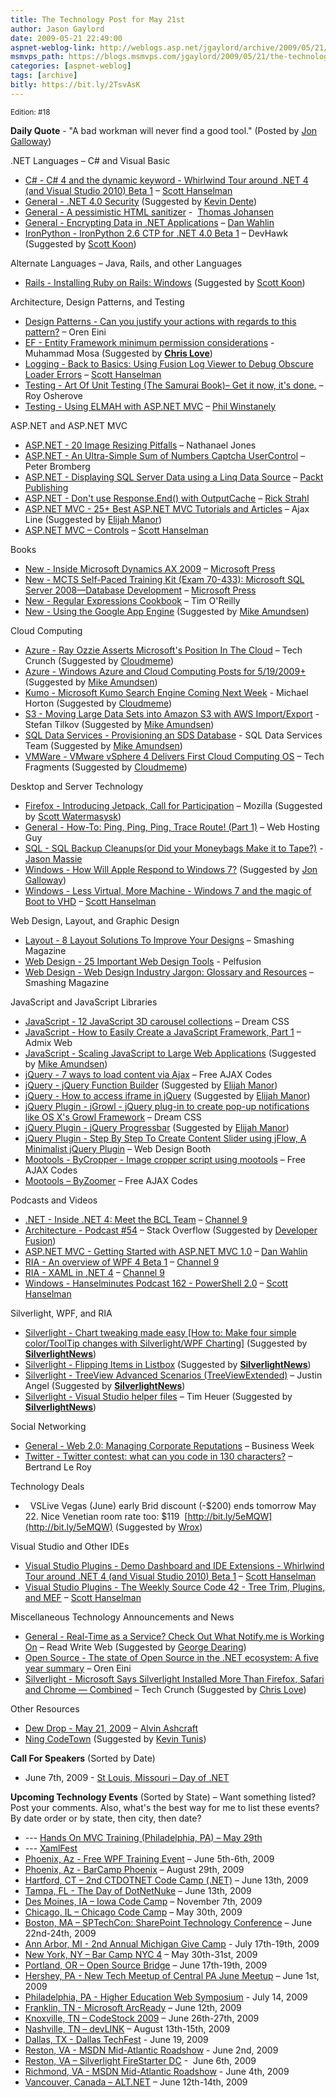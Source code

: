```yaml
---
title: The Technology Post for May 21st
author: Jason Gaylord
date: 2009-05-21 22:49:00
aspnet-weblog-link: http://weblogs.asp.net/jgaylord/archive/2009/05/21/the-technology-post-for-may-21st.aspx
msmvps_path: https://blogs.msmvps.com/jgaylord/2009/05/21/the-technology-post-for-may-21st/
categories: [aspnet-weblog]
tags: [archive]
bitly: https://bit.ly/2TsvAsK
---
```


<small>Edition: #18</small>

**Daily Quote** - "A bad workman will never find a good tool." (Posted by [Jon Galloway](http://twitter.com/jongalloway))

.NET Languages – C# and Visual Basic

- [C# - C# 4 and the dynamic keyword - Whirlwind Tour around .NET 4 (and Visual Studio 2010) Beta 1](http://www.hanselman.com/blog/C4AndTheDynamicKeywordWhirlwindTourAroundNET4AndVisualStudio2010Beta1.aspx) – [Scott Hanselman](http://twitter.com/shanselman)
- [General - .NET 4.0 Security](http://blogs.msdn.com/shawnfa/archive/2009/05/20/net-4-0-security.aspx) (Suggested by [Kevin Dente](http://twitter.com/kevindente))
- [General - A pessimistic HTML sanitizer](http://thomasjo.com/archive/a-pessimistic-html-sanitizer) -  [Thomas Johansen](http://twitter.com/thomasjo)
- [General - Encrypting Data in .NET Applications](http://weblogs.asp.net/dwahlin/archive/2009/05/21/encrypting-data-in-net-applications.aspx) – [Dan Wahlin](http://twitter.com/DanWahlin)
- [IronPython - IronPython 2.6 CTP for .NET 4.0 Beta 1](http://devhawk.net/2009/05/20/IronPython+26+CTP+For+NET+40+Beta+1.aspx) – DevHawk (Suggested by [Scott Koon](http://twitter.com/lazycoder))

Alternate Languages – Java, Rails, and other Languages

- [Rails - Installing Ruby on Rails: Windows](https://projects.littlestreamsoftware.com/projects/rails-tutor/wiki/Windows)[](https://projects.littlestreamsoftware.com/#Installing-Ruby-on-Rails-Windows) (Suggested by [Scott Koon](http://twitter.com/lazycoder))

Architecture, Design Patterns, and Testing

- [Design Patterns - Can you justify your actions with regards to this pattern?](http://ayende.com/Blog/archive/2009/05/21/can-you-justify-your-actions-with-regards-to-this-pattern.aspx) – Oren Eini
- [EF - Entity Framework minimum permission considerations](http://mosesofegypt.net/post/Entity-Framework-minimum-permission-considerations.aspx) - Muhammad Mosa (Suggested by **[Chris Love](http://twitter.com/ChrisLove)**)
- [Logging - Back to Basics: Using Fusion Log Viewer to Debug Obscure Loader Errors](http://www.hanselman.com/blog/BackToBasicsUsingFusionLogViewerToDebugObscureLoaderErrors.aspx) – [Scott Hanselman](http://twitter.com/shanselman)
- [Testing - Art Of Unit Testing (The Samurai Book)– Get it now, it's done.](http://weblogs.asp.net/rosherove/archive/2009/05/20/art-of-unit-testing-the-samurai-book-get-it-now-it-s-done.aspx) – Roy Osherove
- [Testing - Using ELMAH with ASP.NET MVC](http://code.google.com/p/elmah/wiki/MVC "http://code.google.com/p/elmah/wiki/MVC") – [Phil Winstanely](http://twitter.com/Plip)

ASP.NET and ASP.NET MVC

- [ASP.NET - 20 Image Resizing Pitfalls](http://nathanaeljones.com/11191_20_Image_Resizing_Pitfalls) – Nathanael Jones
- [ASP.NET - An Ultra-Simple Sum of Numbers Captcha UserControl](http://www.eggheadcafe.com/article.aspx?id=c7a5828b-13c9-47d7-88a7-5d8f632aef8d) – Peter Bromberg
- [ASP.NET - Displaying SQL Server Data using a Linq Data Source](http://www.packtpub.com/article/displaying-sql-server-data-using-linq-data-source) – [Packt Publishing](http://twitter.com/packtpub)
- [ASP.NET - Don't use Response.End() with OutputCache](http://west-wind.com/Weblog/posts/773859.aspx) – [Rick Strahl](http://twitter.com/rickstrahl)
- [ASP.NET MVC - 25+ Best ASP.NET MVC Tutorials and Articles](http://www.ajaxline.com/25-plus-best-asp-net-mvc-tutorials-and-articles) – Ajax Line (Suggested by [Elijah Manor](http://twitter.com/elijahmanor))
- [ASP.NET MVC – Controls](http://samples.syncfusion.com/mvcdemolaunchpad) – [Scott Hanselman](http://twitter.com/shanselman)

Books

- [New - Inside Microsoft Dynamics AX 2009](http://blogs.msdn.com/microsoft_press/archive/2009/05/20/rtm-d-today-inside-microsoft-dynamics-ax-2009.aspx) – [Microsoft Press](http://twitter.com/MicrosoftPress)
- [New - MCTS Self-Paced Training Kit (Exam 70-433): Microsoft SQL Server 2008—Database Development](http://blogs.msdn.com/microsoft_press/archive/2009/05/21/new-book-mcts-self-paced-training-kit-exam-70-433-microsoft-sql-server-2008-database-development.aspx) – [Microsoft Press](http://twitter.com/MicrosoftPress)
- [New - Regular Expressions Cookbook](http://oreilly.com/catalog/9780596520687/) – Tim O'Reilly
- [New - Using the Google App Engine](http://blogoscoped.com/archive/2009-05-21-n19.html) (Suggested by [Mike Amundsen](http://twitter.com/mamund))

Cloud Computing

- [Azure - Ray Ozzie Asserts Microsoft's Position In The Cloud](http://www.techcrunchit.com/2009/05/20/microsofts-ozzie-asserts-microsofts-postion-in-the-cloud/) – Tech Crunch (Suggested by [Cloudmeme](http://twitter.com/cloudmeme))
- [Azure - Windows Azure and Cloud Computing Posts for 5/19/2009+](http://oakleafblog.blogspot.com/2009/05/windows-azure-and-cloud-computing-posts_20.html) (Suggested by [Mike Amundsen](http://twitter.com/mamund))
- [Kumo - Microsoft Kumo Search Engine Coming Next Week](http://techfragments.com/news/787/Tech/Microsoft_Kumo_Search_Engine_Coming_Next_Week.html) - Michael Horton (Suggested by [Cloudmeme](http://twitter.com/cloudmeme))
- [S3 - Moving Large Data Sets into Amazon S3 with AWS Import/Export](http://www.innoq.com/blog/st/2009/05/moving_large_data_sets_into_am.html) - Stefan Tilkov (Suggested by [Mike Amundsen](http://twitter.com/mamund))
- [SQL Data Services - Provisioning an SDS Database](http://blogs.msdn.com/ssds/archive/2009/05/20/9633024.aspx) - SQL Data Services Team (Suggested by [Mike Amundsen](http://twitter.com/mamund))
- [VMWare - VMware vSphere 4 Delivers First Cloud Computing OS](http://techfragments.com/news/792/Software/VMware_vSphere_4_Delivers_First_Cloud_Computing_OS.html) – Tech Fragments (Suggested by [Cloudmeme](http://twitter.com/cloudmeme))

Desktop and Server Technology

- [Firefox - Introducing Jetpack, Call for Participation](http://labs.mozilla.com/2009/05/introducing-jetpack-call-for-participation/) – Mozilla (Suggested by [Scott Watermasysk](http://twitter.com/scottw))
- [General - How-To: Ping, Ping, Ping, Trace Route! (Part 1)](http://webhostinghelpguy.inmotionhosting.com/web-hosting/how-to-ping-ping-ping-trace-route-part-1/) – Web Hosting Guy
- [SQL - SQL Backup Cleanups(or Did your Moneybags Make it to Tape?)](http://statisticsio.com/Home/tabid/36/articleType/ArticleView/articleId/375/SQL-Backup-Cleanupsor-Did-your-Moneybags-Make-it-to-Tape.aspx) - [Jason Massie](http://twitter.com/statisticsio)
- [Windows - How Will Apple Respond to Windows 7?](http://www.eweek.com/c/a/Windows/How-Will-Apple-Respond-to-Windows-7-865175/) (Suggested by [Jon Galloway](http://twitter.com/jongalloway))
- [Windows - Less Virtual, More Machine - Windows 7 and the magic of Boot to VHD](http://www.hanselman.com/blog/LessVirtualMoreMachineWindows7AndTheMagicOfBootToVHD.aspx) – [Scott Hanselman](http://twitter.com/shanselman)

Web Design, Layout, and Graphic Design

- [Layout - 8 Layout Solutions To Improve Your Designs](http://www.smashingmagazine.com/2009/05/19/8-layout-solutions-to-improve-your-designs/) – Smashing Magazine
- [Web Design - 25 Important Web Design Tools](http://pelfusion.com/tools/25-important-web-design-tools/) - Pelfusion
- [Web Design - Web Design Industry Jargon: Glossary and Resources](http://www.smashingmagazine.com/2009/05/21/web-design-industry-jargon-glossary-and-resources/) – Smashing Magazine

JavaScript and JavaScript Libraries

- [JavaScript - 12 JavaScript 3D carousel collections](http://www.dreamcss.com/2009/03/12-javascript-3d-carousel-collections.html) – Dream CSS
- [JavaScript - How to Easily Create a JavaScript Framework, Part 1](http://www.admixweb.com/2009/05/20/how-to-easily-create-a-javascript-framework-part-1/) – Admix Web
- [JavaScript - Scaling JavaScript to Large Web Applications](http://blog.chromium.org/2009/05/scaling-javascript-to-large-web.html) (Suggested by [Mike Amundsen](http://twitter.com/mamund))
- [jQuery - 7 ways to load content via Ajax](http://freeajaxcodes.blogspot.com/2009/05/7-ways-to-load-content-via-ajax.html) – Free AJAX Codes
- [jQuery - jQuery Function Builder](http://accessify.com/tools-and-wizards/developer-tools/jquery-builder/default.php) (Suggested by [Elijah Manor](http://twitter.com/elijahmanor))
- [jQuery - How to access iframe in jQuery](http://simple.procoding.net/2008/03/21/how-to-access-iframe-in-jquery/) (Suggested by [Elijah Manor](http://twitter.com/elijahmanor))
- [jQuery Plugin - jGrowl - jQuery plug-in to create pop-up notifications like OS X's Growl Framework](http://www.dreamcss.com/2009/05/jgrowl-jquery-plug-in-to-create-pop-up.html) – Dream CSS
- [jQuery Plugin - jQuery Progressbar](http://blog.dmbcllc.com/2009/05/20/jquery-progressbar/) (Suggested by [Elijah Manor](http://twitter.com/elijahmanor))
- [jQuery Plugin - Step By Step To Create Content Slider using jFlow, A Minimalist jQuery Plugin](http://www.webdesignbooth.com/step-by-step-to-create-content-slider-using-jflow-a-minimalist-jquery-plugin/) – Web Design Booth
- [Mootools - ByCropper - Image cropper script using mootools](http://freeajaxcodes.blogspot.com/2009/05/bycropper-image-cropper-script-using.html) – Free AJAX Codes
- [Mootools – ByZoomer](http://freeajaxcodes.blogspot.com/2009/05/byzoomer.html) – Free AJAX Codes

Podcasts and Videos

- [.NET - Inside .NET 4: Meet the BCL Team](http://channel9.msdn.com/posts/Charles/Inside-NET-4-Meet-the-BCL-Team/) – [Channel 9](http://twitter.com/ch9)
- [Architecture - Podcast #54](http://blog.stackoverflow.com/2009/05/podcast-54/) – Stack Overflow (Suggested by [Developer Fusion](http://www.developerfusion.com/))
- [ASP.NET MVC - Getting Started with ASP.NET MVC 1.0](http://weblogs.asp.net/dwahlin/archive/2009/05/19/video-getting-started-with-asp-net-mvc-1-0.aspx) – [Dan Wahlin](http://twitter.com/DanWahlin)
- [RIA - An overview of WPF 4 Beta 1](http://channel9.msdn.com/shows/Continuum/WPF4Beta1/) – [Channel 9](http://twitter.com/ch9)
- [RIA - XAML in .NET 4](http://channel9.msdn.com/shows/Continuum/XAMLinNET4/) – [Channel 9](http://twitter.com/ch9)
- [Windows - Hanselminutes Podcast 162 - PowerShell 2.0](http://www.hanselman.com/blog/HanselminutesPodcast162PowerShell20.aspx) – [Scott Hanselman](http://twitter.com/shanselman)

Silverlight, WPF, and RIA

- [Silverlight - Chart tweaking made easy \[How to: Make four simple color/ToolTip changes with Silverlight/WPF Charting\]](http://blogs.msdn.com/delay/archive/2009/05/19/chart-tweaking-made-easy-how-to-make-four-simple-color-tooltip-changes-with-silverlight-wpf-charting.aspx) (Suggested by **[SilverlightNews](http://twitter.com/SilverlightNews)**)
- [Silverlight - Flipping Items in Listbox](http://leeontech.wordpress.com/2009/05/20/flipping-items-in-listbox/) (Suggested by **[SilverlightNews](http://twitter.com/SilverlightNews)**)
- [Silverlight - TreeView Advanced Scenarios (TreeViewExtended)](http://silverlight.net/blogs/justinangel/archive/2009/05/19/silverlight-treeview-advanced-scenarios-treeviewextended.aspx) – Justin Angel (Suggested by **[SilverlightNews](http://twitter.com/SilverlightNews)**)
- [Silverlight - Visual Studio helper files](http://timheuer.com/blog/archive/2009/05/19/14615.aspx) – Tim Heuer (Suggested by **[SilverlightNews](http://twitter.com/SilverlightNews)**)

Social Networking

- [General - Web 2.0: Managing Corporate Reputations](http://www.businessweek.com/magazine/content/09_22/b4133000631535.htm?campaign_id=rss_daily) – Business Week
- [Twitter - Twitter contest: what can you code in 130 characters?](http://weblogs.asp.net/bleroy/archive/2009/05/20/twitter-contest-what-can-you-code-in-130-characters.aspx) – Bertrand Le Roy

Technology Deals

-   VSLive Vegas (June) early Brid discount (-$200) ends tomorrow May 22. Nice Venetian room rate too: $119  [http://bit.ly/5eMQW](http://bit.ly/5eMQW) (Suggested by [Wrox](http://twitter.com/wrox))

Visual Studio and Other IDEs

- [Visual Studio Plugins - Demo Dashboard and IDE Extensions - Whirlwind Tour around .NET 4 (and Visual Studio 2010) Beta 1](http://www.hanselman.com/blog/DemoDashboardAndIDEExtensionsWhirlwindTourAroundNET4AndVisualStudio2010Beta1.aspx) – [Scott Hanselman](http://twitter.com/shanselman)
- [Visual Studio Plugins - The Weekly Source Code 42 - Tree Trim, Plugins, and MEF](http://www.hanselman.com/blog/TheWeeklySourceCode42TreeTrimPluginsAndMEF.aspx) – [Scott Hanselman](http://twitter.com/shanselman)

Miscellaneous Technology Announcements and News

- [General - Real-Time as a Service? Check Out What Notify.me is Working On](http://www.readwriteweb.com/archives/real-time_as_a_service_check_out_the_what_notifyme.php) – Read Write Web (Suggested by [George Dearing](http://twitter.com/GeorgeDearing))
- [Open Source - The state of Open Source in the .NET ecosystem: A five year summary](http://ayende.com/Blog/archive/2009/05/20/the-state-of-open-source-in-the-.net-ecosystem-a.aspx) – Oren Eini
- [Silverlight - Microsoft Says Silverlight Installed More Than Firefox, Safari and Chrome — Combined](http://www.techcrunch.com/2009/05/18/microsoft-says-silverlight-installed-more-than-firefox-safari-and-chrome-combined/) – Tech Crunch (Suggested by [Chris Love](http://twitter.com/ChrisLove))

Other Resources

- [Dew Drop - May 21, 2009](http://www.alvinashcraft.com/2009/05/21/dew-drop-may-21-2009/) – [Alvin Ashcraft](http://twitter.com/alvinashcraft)
- [Ning CodeTown](http://www.codetown.us/) (Suggested by [Kevin Tunis](http://twitter.com/Tunis))

**Call For Speakers** (Sorted by Date)

- June 7th, 2009 - [St Louis, Missouri – Day of .NET](http://stlouisdayofdotnet.com/Speakers.aspx)

**Upcoming Technology Events** (Sorted by State) – Want something listed? Post your comments. Also, what's the best way for me to list these events? By date order or by state, then city, then date?

- \--- [Hands On MVC Training (Philadelphia, PA) – May 29th](http://www.platinumbay.com/blogs/dotneticated/archive/2009/05/18/training-hands-on-introduction-to-asp-net-mvc-development.aspx)
- \--- [XamlFest](http://xamlfestonline.com/)
- [Phoenix, Az - Free WPF Training Event](http://weblogs.asp.net/dwahlin/archive/2009/05/14/free-wpf-training-event-in-phoenix-june-5th-and-6th.aspx) – June 5th-6th, 2009
- [Phoenix, Az - BarCamp Phoenix](http://barcamp.org/BarCampPhoenix) – August 29th, 2009
- [Hartford, CT – 2nd CTDOTNET Code Camp (.NET)](http://ctdotnet.org/codecamp2.aspx) – June 13th, 2009
- [Tampa, FL - The Day of DotNetNuke](http://dayofdnn.com/) – June 13th, 2009
- [Des Moines, IA – Iowa Code Camp](http://iowacodecamp.com/default.aspx) – November 7th, 2009
- [Chicago, IL – Chicago Code Camp](http://chicagocodecamp-blogs.eventbrite.com/) – May 30th, 2009
- [Boston, MA – SPTechCon: SharePoint Technology Conference](http://www.sptechcon.com/) – June 22nd-24th, 2009
- [Ann Arbor, MI - 2nd Annual Michigan Give Camp](http://michigangivecamp.eventbrite.com/) - July 17th-19th, 2009
- [New York, NY – Bar Camp NYC 4](http://blogs.msdn.com/peterlau/archive/2009/05/20/barcampnyc4-coming-may-30-31st-at-nyu.aspx) – May 30th-31st, 2009
- [Portland, OR – Open Source Bridge](http://www.developerfusion.com/event/12569/open-source-bridge/) – June 17th-19th, 2009
- [Hershey, PA - New Tech Meetup of Central PA June Meetup](http://www.meetup.com/New-Tech-Meetup-of-Central-PA/calendar/10338394/) – June 1st, 2009
- [Philadelphia, PA - Higher Education Web Symposium](http://www.developerfusion.com/event/11332/higher-education-web-symposium/) - July 14, 2009
- [Franklin, TN - Microsoft ArcReady](http://www.developerfusion.com/event/12322/microsoft-arcready/) – June 12th, 2009
- [Knoxville, TN – CodeStock 2009](http://www.codestock.org/) – June 26th-27th, 2009
- [Nashville, TN – devLINK](http://devlink.net/) – August 13th-15th, 2009
- [Dallas, TX - Dallas TechFest](http://www.developerfusion.com/event/12258/dallas-techfest/) - June 19, 2009
- [Reston, VA - MSDN Mid-Atlantic Roadshow](http://blogs.msdn.com/gduthie/archive/2009/05/21/msdn-mid-atlantic-roadshows-reston-and-richmond.aspx) - June 2nd, 2009
- [Reston, VA – Silverlight FireStarter DC](http://franksworld.com/blog/archive/2009/05/06/11482.aspx) -  June 6th, 2009
- [Richmond, VA - MSDN Mid-Atlantic Roadshow](http://blogs.msdn.com/gduthie/archive/2009/05/21/msdn-mid-atlantic-roadshows-reston-and-richmond.aspx) - June 4th, 2009
- [Vancouver, Canada – ALT.NET](http://www.altnetconfcanada.com/home/index.castle) – June 12th-14th, 2009